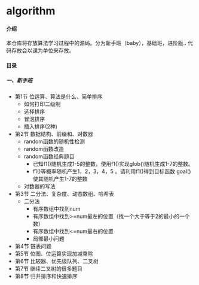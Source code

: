 # algorithm

#### 介绍
本仓库将存放算法学习过程中的源码。分为新手班（baby），基础班，进阶版.. 代码存放会以课为单位来存放。
#### 目录
##### 一、新手班
* 第1节 位运算、算法是什么、简单排序
  * 如何打印二级制
  * 选择排序
  * 冒泡排序
  * 插入排序(2种)
* 第2节 数据结构、前缀和、对数器
  * random函数的随机性检测
  * random函数改造
  * random函数经典题目
    * 已知f1()随机生成1-5的整数，使用f1()实现glob()随机生成1-7的整数。
    * f1()等概率随机产生1，2，3，4，5 。请利用f1()得到目标函数 goal() 使其随机产生1-7的整数
  * 对数器的写法
* 第3节 二分法、复杂度、动态数组、哈希表
  * 二分法
    * 有序数组中找到num
    * 有序数组中找到>=num最左的位置（找一个大于等于2的最小的一个数）
    * 有序数组中找到<=num最右的位置
    * 局部最小问题
* 第4节 链表问题
* 第5节 位图、位运算实现加减乘除
* 第6节 比较器、优先级队列、二叉树
* 第7节 继续二叉树的很多题目
* 第8节 归并排序和快速排序